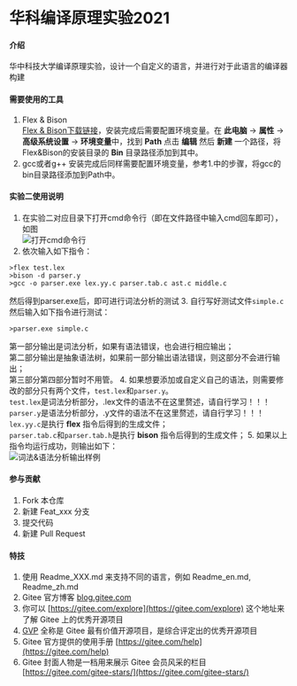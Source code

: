 # 华科编译原理实验2021

#### 介绍
华中科技大学编译原理实验，设计一个自定义的语言，并进行对于此语言的编译器构建

#### 需要使用的工具
1.  Flex & Bison<br>
    [Flex & Bison下载链接](http://gnuwin32.sourceforge.net/packages/flex.htm)，安装完成后需要配置环境变量。在 **此电脑** -> **属性** -> **高级系统设置** -> **环境变量**中，找到 **Path** 点击 **编辑** 然后 **新建** 一个路径，将Flex&Bison的安装目录的 **Bin** 目录路径添加到其中。
2.  gcc或者g++
    安装完成后同样需要配置环境变量，参考1.中的步骤，将gcc的bin目录路径添加到Path中。

#### 实验二使用说明

1.  在实验二对应目录下打开cmd命令行（即在文件路径中输入cmd回车即可），如图<br>![打开cmd命令行](https://images.gitee.com/uploads/images/2021/0521/143610_3cc74f45_8206880.png "屏幕截图.png")
2.  依次输入如下指令：
```
>flex test.lex
>bison -d parser.y
>gcc -o parser.exe lex.yy.c parser.tab.c ast.c middle.c
```
然后得到parser.exe后，即可进行词法分析的测试
3.  自行写好测试文件`simple.c`然后输入如下指令进行测试：
```
>parser.exe simple.c
```
第一部分输出是词法分析，如果有语法错误，也会进行相应输出；<br>
第二部分输出是抽象语法树，如果前一部分输出语法错误，则这部分不会进行输出；<br>
第三部分第四部分暂时不用管。
4.  如果想要添加或自定义自己的语法，则需要修改的部分只有两个文件，`test.lex`和`parser.y`。<br>
    `test.lex`是词法分析部分，.lex文件的语法不在这里赘述，请自行学习！！！<br>
    `parser.y`是语法分析部分，.y文件的语法不在这里赘述，请自行学习！！！<br>
    `lex.yy.c`是执行 **flex** 指令后得到的生成文件；<br>
    `parser.tab.c`和`parser.tab.h`是执行 **bison** 指令后得到的生成文件；
5.  如果以上指令均运行成功，则输出如下：<br>![词法&语法分析输出样例](https://images.gitee.com/uploads/images/2021/0521/144600_44eff09b_8206880.png "屏幕截图.png")

#### 参与贡献

1.  Fork 本仓库
2.  新建 Feat_xxx 分支
3.  提交代码
4.  新建 Pull Request


#### 特技

1.  使用 Readme\_XXX.md 来支持不同的语言，例如 Readme\_en.md, Readme\_zh.md
2.  Gitee 官方博客 [blog.gitee.com](https://blog.gitee.com)
3.  你可以 [https://gitee.com/explore](https://gitee.com/explore) 这个地址来了解 Gitee 上的优秀开源项目
4.  [GVP](https://gitee.com/gvp) 全称是 Gitee 最有价值开源项目，是综合评定出的优秀开源项目
5.  Gitee 官方提供的使用手册 [https://gitee.com/help](https://gitee.com/help)
6.  Gitee 封面人物是一档用来展示 Gitee 会员风采的栏目 [https://gitee.com/gitee-stars/](https://gitee.com/gitee-stars/)
